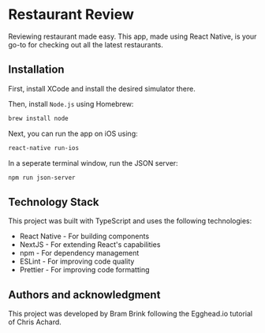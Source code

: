 # Restaurant Review

Reviewing restaurant made easy. This app, made using React Native, is your go-to for checking out all the latest restaurants.

## Installation

First, install XCode and install the desired simulator there.

Then, install `Node.js` using Homebrew:

```zsh
brew install node
```

Next, you can run the app on iOS using:

```zsh
react-native run-ios
```

In a seperate terminal window, run the JSON server:

```zsh
npm run json-server
```

## Technology Stack

This project was built with TypeScript and uses the following technologies:

- React Native - For building components
- NextJS - For extending React's capabilities
- npm - For dependency management
- ESLint - For improving code quality
- Prettier - For improving code formatting

## Authors and acknowledgment

This project was developed by Bram Brink following the Egghead.io tutorial of Chris Achard.
